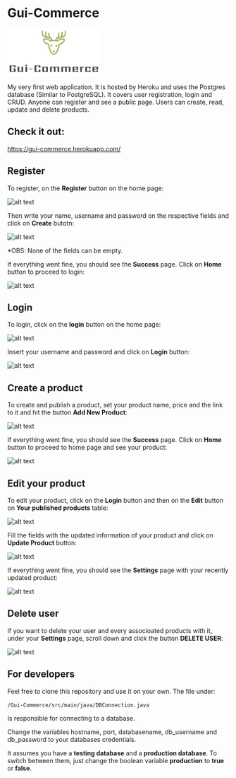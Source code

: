 # Gui-Commerce

![alt text](https://github.com/guidias1212/Gui-Commerce/blob/master/images/logo.jpg)

  My very first web application. It is hosted by Heroku and uses the Postgres database (Similar to PostgreSQL). It covers user registration, login and CRUD. Anyone can register and see a public page. Users can create, read, update and delete products.

## Check it out:

https://gui-commerce.herokuapp.com/

## Register

To register, on the **Register** button on the home page:

![alt text](https://github.com/guidias1212/Gui-Commerce/blob/master/images/register1.jpg)

Then write your name, username and password on the respective fields and click on **Create** butotn:

![alt text](https://github.com/guidias1212/Gui-Commerce/blob/master/images/register2.jpg)

*OBS: None of the fields can be empty.

If everything went fine, you should see the **Success** page. Click on **Home** button to proceed to login:

![alt text](https://github.com/guidias1212/Gui-Commerce/blob/master/images/success.jpg)

## Login

To login, click on the **login** button on the home page:

![alt text](https://github.com/guidias1212/Gui-Commerce/blob/master/images/login1.jpg)

Insert your username and password and click on **Login** button:

![alt text](https://github.com/guidias1212/Gui-Commerce/blob/master/images/login2.jpg)

## Create a product

To create and publish a product, set your product name, price and the link to it and hit the button **Add New Product**:

![alt text](https://github.com/guidias1212/Gui-Commerce/blob/master/images/create_product1.jpg)

If everything went fine, you should see the **Success** page. Click on **Home** button to proceed to home page and see your product:

![alt text](https://github.com/guidias1212/Gui-Commerce/blob/master/images/create_product2.jpg)

## Edit your product

To edit your product, click on the **Login** button and then on the **Edit** button on **Your published products** table:

![alt text](https://github.com/guidias1212/Gui-Commerce/blob/master/images/edit_product1.jpg)

Fill the fields with the updated information of your product and click on **Update Product** button:

![alt text](https://github.com/guidias1212/Gui-Commerce/blob/master/images/edit_product2.jpg)

If everything went fine, you should see the **Settings** page with your recently updated product:

![alt text](https://github.com/guidias1212/Gui-Commerce/blob/master/images/edit_product3.jpg)

## Delete user

If you want to delete your user and every associoated products with it, under your **Settings** page, scroll down and click the button **DELETE USER**:

![alt text](https://github.com/guidias1212/Gui-Commerce/blob/master/images/delete.jpg)

## For developers

Feel free to clone this repository and use it on your own. The file under:

```
/Gui-Commerce/src/main/java/DBConnection.java
```

Is responsible for connecting to a database.

Change the variables hostname, port, databasename, db_username and db_password to your databases credentials.

It assumes you have a **testing database** and a **production database**. To switch between them, just change the boolean variable **production** to **true** or **false**.